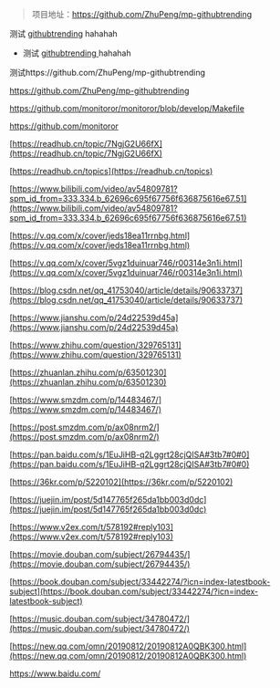 > 项目地址：https://github.com/ZhuPeng/mp-githubtrending

测试 [githubtrending](https://github.com/ZhuPeng/mp-githubtrending) hahahah

* 测试 [githubtrending ](https://github.com/ZhuPeng/mp-githubtrending)hahahah

测试https://github.com/ZhuPeng/mp-githubtrending

https://github.com/ZhuPeng/mp-githubtrending

https://github.com/monitoror/monitoror/blob/develop/Makefile

https://github.com/monitoror


[https://readhub.cn/topic/7NgjG2U66fX](https://readhub.cn/topic/7NgjG2U66fX)

[https://readhub.cn/topics](https://readhub.cn/topics)

[https://www.bilibili.com/video/av54809781?spm_id_from=333.334.b_62696c695f67756f636875616e67.51](https://www.bilibili.com/video/av54809781?spm_id_from=333.334.b_62696c695f67756f636875616e67.51)

[https://v.qq.com/x/cover/jeds18ea11rrnbg.html](https://v.qq.com/x/cover/jeds18ea11rrnbg.html)

[https://v.qq.com/x/cover/5vgz1duinuar746/r00314e3n1i.html](https://v.qq.com/x/cover/5vgz1duinuar746/r00314e3n1i.html)

[https://blog.csdn.net/qq_41753040/article/details/90633737](https://blog.csdn.net/qq_41753040/article/details/90633737)

[https://www.jianshu.com/p/24d22539d45a](https://www.jianshu.com/p/24d22539d45a)

[https://www.zhihu.com/question/329765131](https://www.zhihu.com/question/329765131)

[https://zhuanlan.zhihu.com/p/63501230](https://zhuanlan.zhihu.com/p/63501230)

[https://www.smzdm.com/p/14483467/](https://www.smzdm.com/p/14483467/)

[https://post.smzdm.com/p/ax08nrm2/](https://post.smzdm.com/p/ax08nrm2/)

[https://pan.baidu.com/s/1EuJiHB-q2Lggrt28cjQISA#3tb7#0#0](https://pan.baidu.com/s/1EuJiHB-q2Lggrt28cjQISA#3tb7#0#0)

[https://36kr.com/p/5220102](https://36kr.com/p/5220102)

[https://juejin.im/post/5d147765f265da1bb003d0dc](https://juejin.im/post/5d147765f265da1bb003d0dc)

[https://www.v2ex.com/t/578192#reply103](https://www.v2ex.com/t/578192#reply103)

[https://movie.douban.com/subject/26794435/](https://movie.douban.com/subject/26794435/)

[https://book.douban.com/subject/33442274/?icn=index-latestbook-subject](https://book.douban.com/subject/33442274/?icn=index-latestbook-subject)

[https://music.douban.com/subject/34780472/](https://music.douban.com/subject/34780472/)

[https://new.qq.com/omn/20190812/20190812A0QBK300.html](https://new.qq.com/omn/20190812/20190812A0QBK300.html)

<https://www.baidu.com/>
